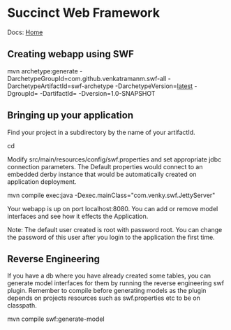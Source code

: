 Succinct Web Framework
======================
Docs: [Home](http://www.succinct.in)


Creating webapp using SWF
-------------------------

mvn archetype:generate -DarchetypeGroupId=com.github.venkatramanm.swf-all  -DarchetypeArtifactId=swf-archetype -DarchetypeVersion=[latest](http://repo1.maven.org/maven2/com/github/venkatramanm/swf-all/swf-all/maven-metadata.xml) -DgroupId=<your application group id> -DartifactId=<your artifact id> -Dversion=1.0-SNAPSHOT


Bringing up your application
----------------------------

Find your project in a subdirectory by the name of your artifactId.

cd <your artifact id>

Modify src/main/resources/config/swf.properties and set appropriate jdbc connection parameters. The Default properties would connect to an embedded derby instance that would be automatically created on application deployment.

mvn compile exec:java -Dexec.mainClass="com.venky.swf.JettyServer"

Your webapp is up on port localhost:8080. You can add or remove model interfaces and see how it effects the Application. 

Note: The default user created is root with password root. You can change the password of this user after you login to the application the first time.


Reverse Engineering
------------------
If you have a db where you have already created some tables, you can generate model interfaces for them by running the reverse engineering swf plugin. Remember to compile before generating models as the plugin depends on projects resources such as swf.properties etc to be on classpath. 

mvn compile swf:generate-model 


